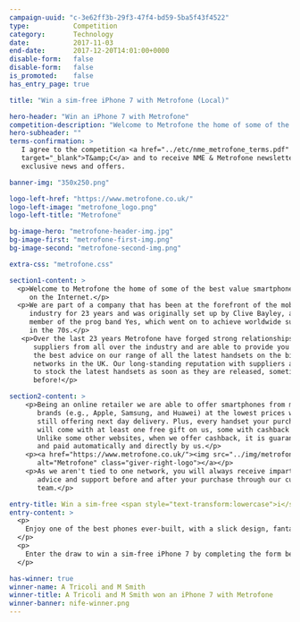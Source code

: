 ```yaml
---
campaign-uuid: "c-3e62ff3b-29f3-47f4-bd59-5ba5f43f4522"
type:           Competition
category:       Technology
date:           2017-11-03
end-date:       2017-12-20T14:01:00+0000
disable-form:   false
disable-form:   false
is_promoted:    false
has_entry_page: true

title: "Win a sim-free iPhone 7 with Metrofone (Local)"

hero-header: "Win an iPhone 7 with Metrofone"
competition-description: "Welcome to Metrofone the home of some of the best value smartphone deals on the Internet"
hero-subheader: ""
terms-confirmation: >
   I agree to the competition <a href="../etc/nme_metrofone_terms.pdf"
   target="_blank">T&amp;C</a> and to receive NME & Metrofone newsletters with
   exclusive news and offers.

banner-img: "350x250.png"

logo-left-href: "https://www.metrofone.co.uk/"
logo-left-image: "metrofone_logo.png"
logo-left-title: "Metrofone"

bg-image-hero: "metrofone-header-img.jpg"
bg-image-first: "metrofone-first-img.png"
bg-image-second: "metrofone-second-img.png"

extra-css: "metrofone.css"

section1-content: >
  <p>Welcome to Metrofone the home of some of the best value smartphone deals
     on the Internet.</p>
  <p>We are part of a company that has been at the forefront of the mobile
     industry for 23 years and was originally set up by Clive Bayley, a former
     member of the prog band Yes, which went on to achieve worldwide success
     in the 70s.</p>
   <p>Over the last 23 years Metrofone have forged strong relationships with
      suppliers from all over the industry and are able to provide you with
      the best advice on our range of all the latest handsets on the biggest
      networks in the UK. Our long-standing reputation with suppliers allows us
      to stock the latest handsets as soon as they are released, sometimes even
      before!</p>

section2-content: >
    <p>Being an online retailer we are able to offer smartphones from major
       brands (e.g., Apple, Samsung, and Huawei) at the lowest prices while
       still offering next day delivery. Plus, every handset your purchase
       will come with at least one free gift on us, some with cashback too.
       Unlike some other websites, when we offer cashback, it is guaranteed
       and paid automatically and directly by us.</p>
    <p><a href="https://www.metrofone.co.uk/"><img src="../img/metrofone_logo.png"
       alt="Metrofone" class="giver-right-logo"></a></p>
    <p>As we aren't tied to one network, you will always receive impartial, expert
       advice and support before and after your purchase through our customer service
       team.</p>

entry-title: Win a sim-free <span style="text-transform:lowercase">i</span>Phone 7 with Metrofone
entry-content: >
  <p>
    Enjoy one of the best phones ever-built, with a slick design, fantastic camera, and a world of beautiful apps. Brought to you by Metrofone, the home of some of the best value smartphone deals on the Internet.
  </p>
  <p>
    Enter the draw to win a sim-free iPhone 7 by completing the form below before 23:59 on !end-date!.
  </p>

has-winner: true
winner-name: A Tricoli and M Smith
winner-title: A Tricoli and M Smith won an iPhone 7 with Metrofone
winner-banner: nife-winner.png
---
```



